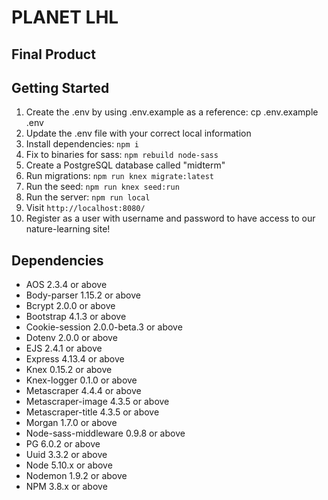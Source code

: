 # PLANET LHL

## Final Product


## Getting Started

1. Create the .env by using .env.example as a reference: cp .env.example .env
2. Update the .env file with your correct local information
3. Install dependencies: `npm i`
4. Fix to binaries for sass: `npm rebuild node-sass`
5. Create a PostgreSQL database called "midterm"
6. Run migrations: `npm run knex migrate:latest`
7. Run the seed: `npm run knex seed:run`
8. Run the server: `npm run local`
9. Visit `http://localhost:8080/`
10. Register as a user with username and password to have access to our nature-learning site!

## Dependencies

- AOS 2.3.4 or above
- Body-parser 1.15.2 or above
- Bcrypt 2.0.0 or above
- Bootstrap 4.1.3 or above
- Cookie-session 2.0.0-beta.3 or above
- Dotenv 2.0.0 or above
- EJS 2.4.1 or above
- Express 4.13.4 or above
- Knex 0.15.2 or above
- Knex-logger 0.1.0 or above
- Metascraper 4.4.4 or above
- Metascraper-image 4.3.5 or above
- Metascraper-title 4.3.5 or above
- Morgan 1.7.0 or above
- Node-sass-middleware 0.9.8 or above
- PG 6.0.2 or above
- Uuid 3.3.2 or above
- Node 5.10.x or above
- Nodemon 1.9.2 or above
- NPM 3.8.x or above
